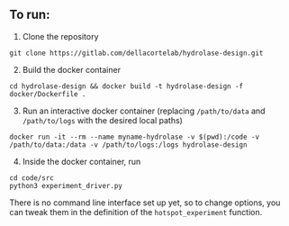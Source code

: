 ## To run:
1. Clone the repository
```
git clone https://gitlab.com/dellacortelab/hydrolase-design.git
```
2. Build the docker container
```
cd hydrolase-design && docker build -t hydrolase-design -f docker/Dockerfile .
```
3. Run an interactive docker container (replacing `/path/to/data` and `/path/to/logs` with the desired local paths)
```
docker run -it --rm --name myname-hydrolase -v $(pwd):/code -v /path/to/data:/data -v /path/to/logs:/logs hydrolase-design
```
4. Inside the docker container, run 
```
cd code/src 
python3 experiment_driver.py
```
There is no command line interface set up yet, so to change options, you can tweak them in the definition of the `hotspot_experiment` function.
